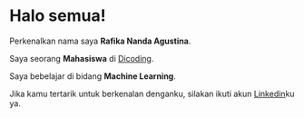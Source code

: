 # Halo semua! 

Perkenalkan nama saya **Rafika Nanda Agustina**.<br>

Saya seorang **Mahasiswa** di [Dicoding](https://www.dicoding.com/).<br>

Saya bebelajar di bidang **Machine Learning**.

Jika kamu tertarik untuk berkenalan denganku, silakan ikuti akun [Linkedin](https://www.linkedin.com/in/rafika-nanda-agustina/)ku ya.
